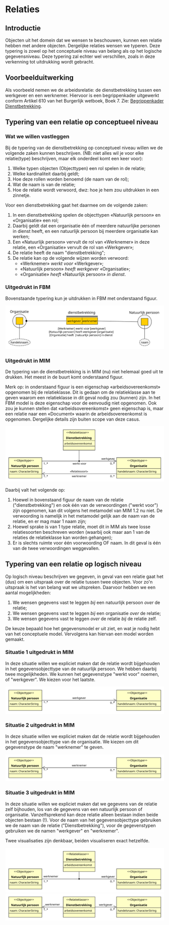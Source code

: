 # Relaties

## Introductie

Objecten uit het domein dat we wensen te beschouwen, kunnen een relatie hebben met andere objecten. Dergelijke relaties wensen we typeren. Deze typering is zowel op het conceptuele niveau van belang als op het logische gegevensniveau. Deze typering zal echter wel verschillen, zoals in deze verkenning tot uitdrukking wordt gebracht.

## Voorbeelduitwerking

Als voorbeeld nemen we de arbeidsrelatie: de dienstbetrekking tussen een werkgever en een werknemer. Hiervoor is een begrippenkader uitgewerkt conform Artikel 610 van het Burgerlijk wetboek, Boek 7. Zie: [Begrippenkader Dienstbetrekking](https://geonovum.github.io/mim-metamodel/modellen/dienstbetrekking).

## Typering van een relatie op conceptueel niveau

### Wat we willen vastleggen

Bij de typering van de dienstbetrekking op conceptueel niveau willen we de volgende zaken kunnen beschrijven. (NB: niet alles wil je voor elke relatie(type) beschrijven, maar elk onderdeel komt een keer voor):

1. Welke typen objecten (Objecttypen) een rol spelen in de relatie;
2. Welke kardinaliteit daarbij geldt;
3. Hoe deze rollen worden benoemd (de naam van de rol);
4. Wat de naam is van de relatie;
5. Hoe de relatie wordt verwoord, dwz: hoe je hem zou uitdrukken in een zinnetje.

Voor een dienstbetrekking gaat het daarmee om de volgende zaken:

1. In een dienstbetrekking spelen de objecttypen «Natuurlijk persoon» en «Organisatie» een rol;
2. Daarbij geldt dat een organisatie één of meerdere natuurlijke personen in dienst heeft, en een natuurlijk persoon bij meerdere organisatie kan werken;
3. Een «Natuurlijk persoon» vervult de rol van «Werknemer» in deze relatie, een «Organisatie» vervult de rol van «Werkgever»;
4. De relatie heeft de naam "dienstbetrekking";
5. De relatie kan op de volgende wijzen worden verwoord:
   - «Werknemer» *werkt voor* «Werkgever»;
   - «Natuurlijk persoon» *heeft werkgever* «Organisatie»;
   - «Organisatie» *heeft* «Natuurlijk persoon» *in dienst*.

### Uitgedrukt in FBM

Bovenstaande typering kun je uitdrukken in FBM met onderstaand figuur.

![](dienstbetrekking-fbm.svg)

### Uitgedrukt in MIM

De typering van de dienstbetrekking is in MIM (nu) niet helemaal goed uit te drukken. Het meest in de buurt komt onderstaand figuur.

Merk op: in onderstaand figuur is een eigenschap «arbeidsovereenkomst» opgenomen bij de relatieklasse. Dit is gedaan om de relatieklasse aan te geven waarom een relatieklasse in dit geval nodig zou (kunnen) zijn. In het FBM model is deze eigenschap voor de eenvoudig niet opgenomen. Ook zou je kunnen stellen dat «arbeidsovereenkomst» geen eigenschap is, maar een relatie naar een «Document» waarin de arbeidsovereenkomst is opgenomen. Dergelijke details zijn buiten scope van deze casus.

![](dienstbetrekking-mim.svg)

Daarbij valt het volgende op:

1. Hoewel in bovenstaand figuur de naam van de relatie ("dienstbetrekking") en ook één van de verwoordingen ("werkt voor") zijn opgenomen, kan dit volgens het metamodel van MIM 1.2 nu niet. De verwoording is namelijk in het metamodel gelijk aan de naam van de relatie, en er mag maar 1 naam zijn;
2. Hoewel sprake is van 1 type relatie, moet dit in MIM als twee losse relatiesoorten beschreven worden (waarbij ook maar aan 1 van de relaties de relatieklasse kan worden gehangen);
3. Er is slechts ruimte voor één voorwoording OF naam. In dit geval is één van de twee verwoordingen weggevallen.

## Typering van een relatie op logisch niveau

Op logisch niveau beschrijven we gegeven, in geval van een relatie gaat het (dus) om een uitspraak over de relatie tussen twee objecten. Voor zo'n uitspraak is het van belang wat we uitspreken. Daarvoor hebben we een aantal mogelijkheden:

1. We wensen gegevens vast te leggen *bij* een natuurlijk persoon *over* de relatie;
2. We wensen gegevens vast te leggen *bij* een organisatie *over* de relatie;
3. We wensen gegevens vast te leggen *over* de relatie *bij* de relatie zelf.

De keuze bepaald hoe het gegevensmodel er uit ziet, en wat je nodig hebt van het conceptuele model. Vervolgens kan hiervan een model worden gemaakt.

### Situatie 1 uitgedrukt in MIM

In deze situatie willen we expliciet maken dat de relatie wordt bijgehouden in het gegevensobjecttype van de natuurlijk persoon. We hebben daarbij twee mogelijkheden. We kunnen het gegevenstype "werkt voor" noemen, of "werkgever". We kiezen voor het laatste.

![](dienstbetrekking-mim-optie1.svg)

### Situatie 2 uitgedrukt in MIM

In deze situatie willen we expliciet maken dat de relatie wordt bijgehouden in het gegevensobjecttype van de organisatie. We kiezen om dit gegevenstype de naam "werknemer" te geven.

![](dienstbetrekking-mim-optie2.svg)

### Situatie 3 uitgedrukt in MIM

In deze situatie willen we expliciet maken dat we gegevens van de relatie zelf bijhouden, los van de gegevens van een natuurlijk persoon of organisatie. Vanzelfsprekend kan deze relatie alleen bestaan indien beide objecten bestaan (!). Voor de naam van het gegevensobjecttype gebruiken we de naam van de relatie ("Dienstbetrekking"), voor de gegevenstypen gebruiken we de namen "werkgever" en "werknemer".

Twee visualisaties zijn denkbaar, beiden visualiseren exact hetzelfde.

![](dienstbetrekking-mim-optie3a.svg)
![](dienstbetrekking-mim-optie3b.svg)
